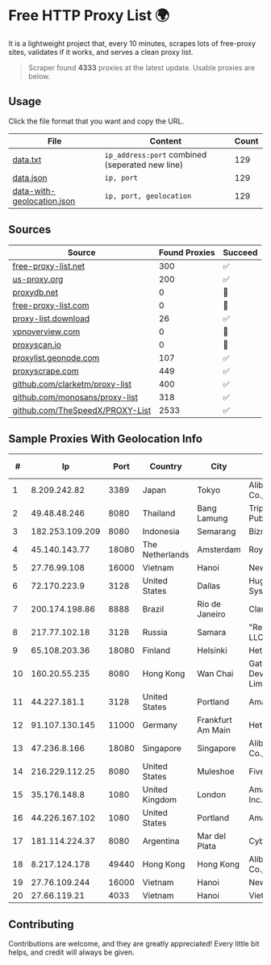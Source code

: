 
# Free HTTP Proxy List 🌍

It is a lightweight project that, every 10 minutes, scrapes lots of free-proxy sites, validates if it works, and serves a clean proxy list.


> Scraper found **4333** proxies at the latest update. Usable proxies are below.

## Usage

Click the file format that you want and copy the URL.


|File|Content|Count|
|----|-------|-----|
|[data.txt](https://raw.githubusercontent.com/themiralay/Proxy-List-World/master/data.txt)|`ip_address:port` combined (seperated new line)|129|
|[data.json](https://raw.githubusercontent.com/themiralay/Proxy-List-World/master/data.json)|`ip, port`|129|
|[data-with-geolocation.json](https://raw.githubusercontent.com/themiralay/Proxy-List-World/master/data-with-geolocation.json)|`ip, port, geolocation`|129|

## Sources

|Source|Found Proxies|Succeed|
|------|-------------|-------|
|[free-proxy-list.net](https://free-proxy-list.net)|300|✅|
|[us-proxy.org](https://www.us-proxy.org)|200|✅|
|[proxydb.net](http://proxydb.net)|0|🚫|
|[free-proxy-list.com](https://free-proxy-list.com/?page=&port=&type%5B%5D=http&type%5B%5D=https&up_time=0&search=Search)|0|🚫|
|[proxy-list.download](https://www.proxy-list.download/HTTP)|26|✅|
|[vpnoverview.com](https://vpnoverview.com/privacy/anonymous-browsing/free-proxy-servers)|0|🚫|
|[proxyscan.io](https://www.proxyscan.io)|0|🚫|
|[proxylist.geonode.com](https://proxylist.geonode.com/api/proxy-list?limit=300&page=1&sort_by=lastChecked&sort_type=desc&protocols=http,https)|107|✅|
|[proxyscrape.com](https://api.proxyscrape.com/v2/?request=displayproxies&protocol=http&timeout=10000&country=all&ssl=all&anonymity=all)|449|✅|
|[github.com/clarketm/proxy-list](https://raw.githubusercontent.com/clarketm/proxy-list/master/proxy-list-raw.txt)|400|✅|
|[github.com/monosans/proxy-list](https://raw.githubusercontent.com/monosans/proxy-list/main/proxies/http.txt)|318|✅|
|[github.com/TheSpeedX/PROXY-List](https://raw.githubusercontent.com/TheSpeedX/PROXY-List/master/http.txt)|2533|✅|


## Sample Proxies With Geolocation Info

|#|Ip|Port|Country|City|Internet Service Provider|
|-|--|----|-------|----|-------------------------|
|1|8.209.242.82|3389|Japan|Tokyo|Alibaba (US) Technology Co., Ltd.|
|2|49.48.48.246|8080|Thailand|Bang Lamung|Triple T Broadband Public Company Limited|
|3|182.253.109.209|8080|Indonesia|Semarang|Biznet Metronet|
|4|45.140.143.77|18080|The Netherlands|Amsterdam|RoyaleHosting BV|
|5|27.76.99.108|16000|Vietnam|Hanoi|Newass2011xDSLHCMC|
|6|72.170.223.9|3128|United States|Dallas|Hughes Network Systems|
|7|200.174.198.86|8888|Brazil|Rio de Janeiro|Claro S.A|
|8|217.77.102.18|3128|Russia|Samara|"Region Svyaz Konsalt" LLC|
|9|65.108.203.36|18080|Finland|Helsinki|Hetzner Online GmbH|
|10|160.20.55.235|8080|Hong Kong|Wan Chai|Gateway Technology Development Company Limited|
|11|44.227.181.1|3128|United States|Portland|Amazon.com, Inc.|
|12|91.107.130.145|11000|Germany|Frankfurt Am Main|Hetzner Online AG|
|13|47.236.8.166|18080|Singapore|Singapore|Alibaba (US) Technology Co., Ltd.|
|14|216.229.112.25|8080|United States|Muleshoe|Five Area Systems, LLC|
|15|35.176.148.8|1080|United Kingdom|London|Amazon Technologies Inc.|
|16|44.226.167.102|1080|United States|Portland|Amazon.com, Inc.|
|17|181.114.224.37|8080|Argentina|Mar del Plata|CyberWave S.A.|
|18|8.217.124.178|49440|Hong Kong|Hong Kong|Alibaba (US) Technology Co., Ltd.|
|19|27.76.109.244|16000|Vietnam|Hanoi|Newass2011xDSLHCMC|
|20|27.66.119.21|4033|Vietnam|Hanoi|Viettel Group|



## Contributing

Contributions are welcome, and they are greatly appreciated! Every
little bit helps, and credit will always be given.

